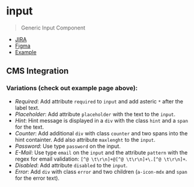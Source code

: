 # input

> Generic Input Component

- [JIRA](https://jira.migros.net/browse/MIDUWEB-648)
- [Figma](https://www.figma.com/file/PZlfqoBJ4RnR4rjpj38xai/Design-System-Core-%7C%C2%A0Klubschule-Master?type=design&node-id=108-4915&mode=design&t=QcKP4dkU2ckPBYSI-0)
- [Example](../../pages/Input.html)

## CMS Integration

### Variations (check out example page above):
- *Required*: Add attribute `required` to `input` and add asteric `*` after the label text.
- *Placeholder*: Add attribute `placeholder` with the text to the `input`.
- *Hint*: Hint message is displayed in a `div` with the class `hint` and a `span` for the text.
- *Counter*: Add additional `div` with class `counter` and two spans into the hint containter. Add also attribute `maxlenght` to the `input`.
- *Password*: Use type `password` on the input.
- *E-Mail*: Use type `email` on the `input` and the attribute `pattern` with the regex for email validation: `[^@ \t\r\n]+@[^@ \t\r\n]+\.[^@ \t\r\n]+`.
- *Disabled*: Add attribute `disabled` to the `input`.
- *Error*: Add `div` with class `error` and two children (`a-icon-mdx` and `span` for the error text).